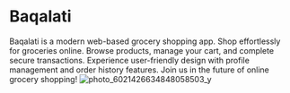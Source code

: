 # Baqalati
Baqalati is a modern web-based grocery shopping app. Shop effortlessly for groceries online. Browse products, manage your cart, and complete secure transactions. Experience user-friendly design with profile management and order history features. Join us in the future of online grocery shopping!
![photo_6021426634848058503_y](https://github.com/yassingamalz/Baqalati/assets/67608782/609d936b-e5c0-4878-88d1-08298b2ddc07)
